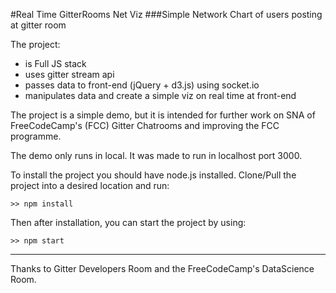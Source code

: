 #Real Time GitterRooms Net Viz
###Simple Network Chart of users posting at gitter room

The project:
* is Full JS stack
* uses gitter stream api
* passes data to front-end (jQuery + d3.js) using socket.io
* manipulates data and create a simple viz on real time at front-end

The project is a simple demo, but it is intended for further work on SNA of FreeCodeCamp's (FCC) Gitter Chatrooms and improving the FCC programme.

The demo only runs in local. It was made to run in localhost port 3000.

To install the project you should have node.js installed. Clone/Pull the project into a desired location and run:
```
>> npm install
```
Then after installation, you can start the project by using:
```
>> npm start
```

---

Thanks to Gitter Developers Room and the FreeCodeCamp's DataScience Room.